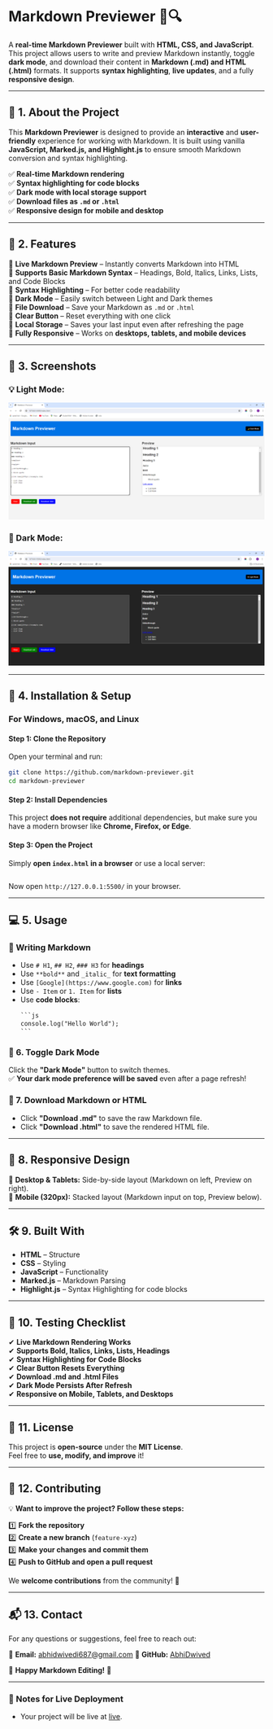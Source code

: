 # **Markdown Previewer** 📝🔍  

A **real-time Markdown Previewer** built with **HTML, CSS, and JavaScript**. This project allows users to write and preview Markdown instantly, toggle **dark mode**, and download their content in **Markdown (.md) and HTML (.html)** formats. It supports **syntax highlighting**, **live updates**, and a fully **responsive design**.  

---

## **🚀 1. About the Project**  
This **Markdown Previewer** is designed to provide an **interactive** and **user-friendly** experience for working with Markdown. It is built using vanilla **JavaScript, Marked.js, and Highlight.js** to ensure smooth Markdown conversion and syntax highlighting.  

✅ **Real-time Markdown rendering**  
✅ **Syntax highlighting for code blocks**  
✅ **Dark mode with local storage support**  
✅ **Download files as `.md` or `.html`**  
✅ **Responsive design for mobile and desktop**  

---

## **🌟 2. Features**  

🔹 **Live Markdown Preview** – Instantly converts Markdown into HTML  
🔹 **Supports Basic Markdown Syntax** – Headings, Bold, Italics, Links, Lists, and Code Blocks  
🔹 **Syntax Highlighting** – For better code readability  
🔹 **Dark Mode** – Easily switch between Light and Dark themes  
🔹 **File Download** – Save your Markdown as `.md` or `.html`  
🔹 **Clear Button** – Reset everything with one click  
🔹 **Local Storage** – Saves your last input even after refreshing the page  
🔹 **Fully Responsive** – Works on **desktops, tablets, and mobile devices**  

---

## **📸 3. Screenshots**  


### 💡 Light Mode:
![Light Mode Preview](images/Light%20mode.png)

### 🌙 Dark Mode:
![Dark Mode Preview](images/Dark%20mode.png)


---

## **🔧 4. Installation & Setup**  

### **For Windows, macOS, and Linux**  

#### **Step 1: Clone the Repository**  
Open your terminal and run:  
```sh
git clone https://github.com/markdown-previewer.git
cd markdown-previewer
```

#### **Step 2: Install Dependencies**  
This project **does not require** additional dependencies, but make sure you have a modern browser like **Chrome, Firefox, or Edge**.  

#### **Step 3: Open the Project**  
Simply **open `index.html` in a browser** or use a local server:  
```sh

```
Now open `http://127.0.0.1:5500/` in your browser.  

---

## **💻 5. Usage**  

### **📝 Writing Markdown**  
- Use `# H1`, `## H2`, `### H3` for **headings**  
- Use `**bold**` and `_italic_` for **text formatting**  
- Use `[Google](https://www.google.com)` for **links**  
- Use `- Item` or `1. Item` for **lists**  
- Use **code blocks**:  
   ````
   ```js
   console.log("Hello World");
   ```
   ````  

### **🌙 6. Toggle Dark Mode**  
Click the **"Dark Mode"** button to switch themes.  
✅ **Your dark mode preference will be saved** even after a page refresh!  

### **📂 7. Download Markdown or HTML**  
- Click **"Download .md"** to save the raw Markdown file.  
- Click **"Download .html"** to save the rendered HTML file.  

---

## **📱 8. Responsive Design**  

📌 **Desktop & Tablets:** Side-by-side layout (Markdown on left, Preview on right).  
📌 **Mobile (320px):** Stacked layout (Markdown input on top, Preview below).  

---

## **🛠️ 9. Built With**  
- **HTML** – Structure  
- **CSS** – Styling  
- **JavaScript** – Functionality  
- **Marked.js** – Markdown Parsing  
- **Highlight.js** – Syntax Highlighting for code blocks  

---

## **🧪 10. Testing Checklist**  

✔ **Live Markdown Rendering Works**  
✔ **Supports Bold, Italics, Links, Lists, Headings**  
✔ **Syntax Highlighting for Code Blocks**  
✔ **Clear Button Resets Everything**  
✔ **Download .md and .html Files**  
✔ **Dark Mode Persists After Refresh**  
✔ **Responsive on Mobile, Tablets, and Desktops**  

---

## **📜 11. License**  
This project is **open-source** under the **MIT License**.  
Feel free to **use, modify, and improve** it!  

---

## **🙌 12. Contributing**  

💡 **Want to improve the project? Follow these steps:**  

1️⃣ **Fork the repository**  
2️⃣ **Create a new branch** (`feature-xyz`)  
3️⃣ **Make your changes and commit them**  
4️⃣ **Push to GitHub and open a pull request**  

We **welcome contributions** from the community! 🎉  

---

## **📬 13. Contact**  
For any questions or suggestions, feel free to reach out:  

📧 **Email:** abhidwivedi687@gmail.com 
🐙 **GitHub:** [AbhiDwived](https://github.com/AbhiDwived/Markdown-Previewer.git)  

🚀 **Happy Markdown Editing!** 🎉  

---

### **📌 Notes for Live Deployment**  
  - Your project will be live at [live](https://markdown-previewer-umber-theta.vercel.app/).  




